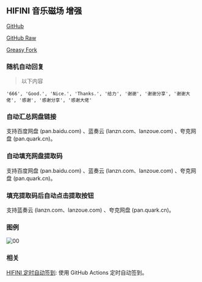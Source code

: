 ## HIFINI 音乐磁场 增强

[GitHub](https://github.com/ewigl/hifini-enhanced)

[GitHub Raw](https://raw.githubusercontent.com/ewigl/hifini-enhanced/refs/heads/main/hifini.user.js)

[Greasy Fork](https://greasyfork.org/zh-CN/scripts/502411-hifini-%E9%9F%B3%E4%B9%90%E7%A3%81%E5%9C%BA-%E5%A2%9E%E5%BC%BA)

### 随机自动回复

> 以下内容

    '666', 'Good.', 'Nice.', 'Thanks.', '给力', '谢谢', '谢谢分享', '谢谢大佬', '感谢', '感谢分享', '感谢大佬'

### 自动汇总网盘链接

支持百度网盘 (pan.baidu.com) 、蓝奏云 (lanzn.com、lanzoue.com) 、夸克网盘 (pan.quark.cn)。

### 自动填充网盘提取码

支持百度网盘 (pan.baidu.com) 、蓝奏云 (lanzn.com、lanzoue.com) 、夸克网盘 (pan.quark.cn)。

### 填充提取码后自动点击提取按钮

支持蓝奏云 (lanzn.com、lanzoue.com) 、夸克网盘 (pan.quark.cn)。

### 图例

![00](https://raw.githubusercontent.com/ewigl/hus/main/images/00.png)

### 相关

[HIFINI 定时自动签到](https://github.com/ewigl/hifini-auto-checkin): 使用 GitHub Actions 定时自动签到。

